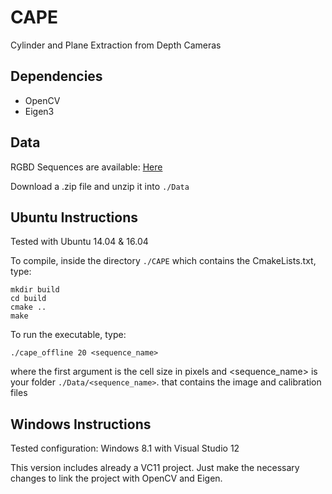 # CAPE
Cylinder and Plane Extraction from Depth Cameras

## Dependencies

* OpenCV
* Eigen3

## Data

RGBD Sequences are available: [Here](https://drive.google.com/drive/folders/1CaVVLF7AQUlsOwFWrx-Fm7zB6wueQBE3?usp=sharing)

Download a .zip file and unzip it into ``./Data``

## Ubuntu Instructions
Tested with Ubuntu 14.04 & 16.04

To compile, inside the directory ``./CAPE`` which contains the CmakeLists.txt, type:
```
mkdir build
cd build
cmake ..
make
```
To run the executable, type:

```./cape_offline 20 <sequence_name>```

where the first argument is the cell size in pixels
and <sequence_name> is your folder 
``./Data/<sequence_name>``.
that contains the image and calibration files

## Windows Instructions

Tested configuration: Windows 8.1 with Visual Studio 12

This version includes already a VC11 project.
Just make the necessary changes to link the project with OpenCV and Eigen.

